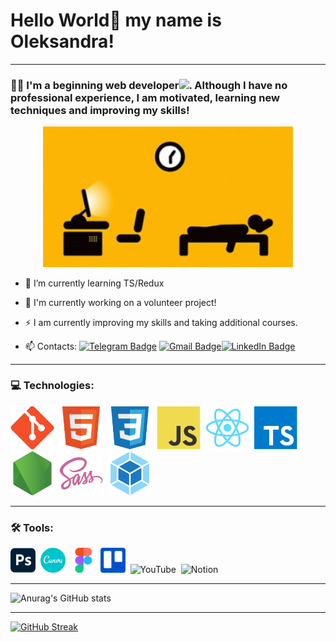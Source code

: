 # Hello World👋 my name is Oleksandra!

---

### :woman_technologist: I'm a beginning web developer<img src="https://media.giphy.com/media/WUlplcMpOCEmTGBtBW/giphy.gif" width="30px">. Although I have no professional experience, I am motivated, learning new techniques and improving my skills!

<p align="center">
 <img width="400" src="assets/github.gif" alt="github"/>
</p>

- :telescope:  I’m currently learning TS/Redux

- :seedling: I'm currently working on a volunteer project!

- :zap: I am currently improving my skills and taking additional courses.

- :mailbox: Contacts: [![Telegram Badge](https://img.shields.io/badge/%40olexaevtush-0088CC?style=for-the-badge&logo=Telegram&logoColor=white)](https://t.me/OlexaEvtush) [![Gmail Badge](https://img.shields.io/badge/olexaevtush%40gmail.com-red?style=for-the-badge&logo=Gmail&logoColor=white)](mailto:olexaevtush@gmail.com)[![LinkedIn Badge](https://img.shields.io/badge/%D0%9Eleksandra%20Yevtushenko-0077B5?style=for-the-badge&logo=LinkedIn&logoColor=white)](https://www.linkedin.com/in/оleksandra-yevtushenko-b2a082228/)

---

### 💻  Technologies:

<div>
  <img src="https://github.com/devicons/devicon/blob/master/icons/git/git-original.svg" title="git" alt="git" width="70" height="70"/>&nbsp
  <img src="https://github.com/devicons/devicon/blob/master/icons/html5/html5-original.svg" title="html5" alt="html5" width="70" height="70"/>&nbsp
  <img src="https://github.com/devicons/devicon/blob/master/icons/css3/css3-original.svg" title="css" alt="css" width="70" height="70"/>&nbsp
  <img src="https://github.com/devicons/devicon/blob/master/icons/javascript/javascript-original.svg" title="javascript" alt="javascript" width="70" height="70"/>&nbsp
  <img src="https://github.com/devicons/devicon/blob/master/icons/react/react-original.svg" title="reactjs" alt="reactjs" width="70" height="70"/>&nbsp
  <img src="https://github.com/devicons/devicon/blob/master/icons/typescript/typescript-plain.svg" title="typescript" alt="typescript" width="70" height="70"/>&nbsp
  <img src="https://github.com/devicons/devicon/blob/master/icons/nodejs/nodejs-original.svg" title="nodejs" alt="nodejs" width="70" height="70"/>&nbsp
  <img src="https://github.com/devicons/devicon/blob/master/icons/sass/sass-original.svg" title="sass/scss" alt="sass/scss" width="70" height="70"/>&nbsp;
  <img src="https://github.com/devicons/devicon/blob/master/icons/webpack/webpack-original.svg" title="webpack" alt="webpack" width="70" height="70"/>&nbsp;
</div>

---

### 🛠 Tools:

<div>
  <img src="https://github.com/devicons/devicon/blob/master/icons/photoshop/photoshop-plain.svg" title="photoshop" alt="photoshop" width="40" height="40"/>&nbsp;
  <img src="https://github.com/devicons/devicon/blob/master/icons/canva/canva-original.svg" title="canva" alt="canva" width="40" height="40"/>&nbsp;
  <img src="https://github.com/devicons/devicon/blob/master/icons/figma/figma-original.svg" title="figma" alt="figma" width="40" height="40"/>&nbsp;
  <img src="https://github.com/devicons/devicon/blob/master/icons/trello/trello-plain.svg" title="trello" alt="trello" width="40" height="40"/>&nbsp;
  <img src="https://upload.wikimedia.org/wikipedia/commons/9/9e/YouTube_Logo_%282013-2017%29.svg" title="YouTube" alt="YouTube" width="40" height="40"/>&nbsp;
  <img src="https://upload.wikimedia.org/wikipedia/commons/e/e9/Notion-logo.svg" title="Notion" alt="Notion" width="40" height="40"/>&nbsp;
</div>

---

![Anurag's GitHub stats](https://github-readme-stats.vercel.app/api?username=olexaevtush&show_icons=true&theme=radical)

---

[![GitHub Streak](https://streak-stats.demolab.com?user=olexaevtush&theme=modern-lilac&hide_border=true&border_radius=5.1&date_format=n%2Fj%5B%2FY%5D&mode=weekly)](https://git.io/streak-stats)
